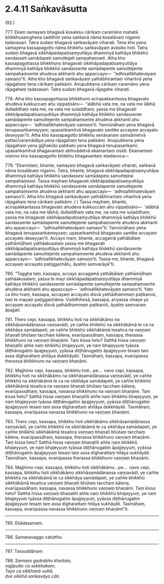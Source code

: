 

# 2.4.11 Saṅkavāsutta




(92.)

777\. Ekaṃ samayaṃ bhagavā kosalesu cārikaṃ caramāno mahatā bhikkhusaṃghena saddhiṃ yena saṅkavā nāma kosalānaṃ nigamo tadavasari. Tatra sudaṃ bhagavā saṅkavāyaṃ viharati. Tena kho pana samayena kassapagotto nāma bhikkhu saṅkavāyaṃ āvāsiko hoti. Tatra sudaṃ bhagavā sikkhāpadapaṭisaṃyuttāya dhammiyā kathāya bhikkhū sandasseti samādapeti samuttejeti sampahaṃseti. Atha kho kassapagottassa bhikkhuno bhagavati sikkhāpadapaṭisaṃyuttāya dhammiyā kathāya bhikkhū sandassente samādapente samuttejente sampahaṃsente ahudeva akkhanti ahu appaccayo—  “adhisallikhatevāyaṃ samaṇo”ti. Atha kho bhagavā saṅkavāyaṃ yathābhirantaṃ viharitvā yena rājagahaṃ tena cārikaṃ pakkāmi. Anupubbena cārikaṃ caramāno yena rājagahaṃ tadavasari. Tatra sudaṃ bhagavā rājagahe viharati.

778\. Atha kho kassapagottassa bhikkhuno acirapakkantassa bhagavato ahudeva kukkuccaṃ ahu vippaṭisāro—  “alābhā vata me, na vata me lābhā; dulladdhaṃ vata me, na vata me suladdhaṃ; yassa me bhagavati sikkhāpadapaṭisaṃyuttāya dhammiyā kathāya bhikkhū sandassente samādapente samuttejente sampahaṃsente ahudeva akkhanti ahu appaccayo—  ‘adhisallikhatevāyaṃ samaṇo’ti. Yannūnāhaṃ yena bhagavā tenupasaṅkameyyaṃ; upasaṅkamitvā bhagavato santike accayaṃ accayato deseyyan”ti. Atha kho kassapagotto bhikkhu senāsanaṃ saṃsāmetvā pattacīvaramādāya yena rājagahaṃ tena pakkāmi. Anupubbena yena rājagahaṃ yena gijjhakūṭo pabbato yena bhagavā tenupasaṅkami; upasaṅkamitvā bhagavantaṃ abhivādetvā ekamantaṃ nisīdi. Ekamantaṃ nisinno kho kassapagotto bhikkhu bhagavantaṃ etadavoca—

779\. “Ekamidaṃ, bhante, samayaṃ bhagavā saṅkavāyaṃ viharati, saṅkavā nāma kosalānaṃ nigamo. Tatra, bhante, bhagavā sikkhāpadapaṭisaṃyuttāya dhammiyā kathāya bhikkhū sandassesi samādapesi samuttejesi sampahaṃsesi. Tassa mayhaṃ bhagavati sikkhāpadapaṭisaṃyuttāya dhammiyā kathāya bhikkhū sandassente samādapente samuttejente sampahaṃsente ahudeva akkhanti ahu appaccayo—  ‘adhisallikhatevāyaṃ samaṇo’ti. Atha kho bhagavā saṅkavāyaṃ yathābhirantaṃ viharitvā yena rājagahaṃ tena cārikaṃ pakkāmi. ( ) Tassa mayhaṃ, bhante, acirapakkantassa bhagavato ahudeva kukkuccaṃ ahu vippaṭisāro—  ‘alābhā vata me, na vata me lābhā; dulladdhaṃ vata me, na vata me suladdhaṃ; yassa me bhagavati sikkhāpadapaṭisaṃyuttāya dhammiyā kathāya bhikkhū sandassente samādapente samuttejente sampahaṃsente ahudeva akkhanti ahu appaccayo—  “adhisallikhatevāyaṃ samaṇo”ti. Yannūnāhaṃ yena bhagavā tenupasaṅkameyyaṃ; upasaṅkamitvā bhagavato santike accayaṃ accayato deseyyan’ti. Accayo maṃ, bhante, accagamā yathābālaṃ yathāmūḷhaṃ yathāakusalaṃ yassa me bhagavati sikkhāpadapaṭisaṃyuttāya dhammiyā kathāya bhikkhū sandassente samādapente samuttejente sampahaṃsente ahudeva akkhanti ahu appaccayo—  ‘adhisallikhatevāyaṃ samaṇo’ti. Tassa me, bhante, bhagavā accayaṃ accayato paṭiggaṇhātu, āyatiṃ saṃvarāyā”ti.

780\. “Taggha taṃ, kassapa, accayo accagamā yathābālaṃ yathāmūḷhaṃ yathāakusalaṃ, yassa te mayi sikkhāpadapaṭisaṃyuttāya dhammiyā kathāya bhikkhū sandassente samādapente samuttejente sampahaṃsente ahudeva akkhanti ahu appaccayo—  ‘adhisallikhatevāyaṃ samaṇo’ti. Yato ca kho tvaṃ, kassapa, accayaṃ accayato disvā yathādhammaṃ paṭikarosi, taṃ te mayaṃ paṭiggaṇhāma. Vuddhihesā, kassapa, ariyassa vinaye yo accayaṃ accayato disvā yathādhammaṃ paṭikaroti, āyatiṃ saṃvaraṃ āpajjati.

781\. Thero cepi, kassapa, bhikkhu hoti na sikkhākāmo na sikkhāsamādānassa vaṇṇavādī, ye caññe bhikkhū na sikkhākāmā te ca na sikkhāya samādapeti, ye caññe bhikkhū sikkhākāmā tesañca na vaṇṇaṃ bhaṇati bhūtaṃ tacchaṃ kālena, evarūpassāhaṃ, kassapa, therassa bhikkhuno na vaṇṇaṃ bhaṇāmi. Taṃ kissa hetu? Satthā hissa vaṇṇaṃ bhaṇatīti aññe naṃ bhikkhū bhajeyyuṃ, ye naṃ bhajeyyuṃ tyāssa diṭṭhānugatiṃ āpajjeyyuṃ, yyāssa diṭṭhānugatiṃ āpajjeyyuṃ tesaṃ taṃ assa dīgharattaṃ ahitāya dukkhāyāti. Tasmāhaṃ, kassapa, evarūpassa therassa bhikkhuno na vaṇṇaṃ bhaṇāmi.

782\. Majjhimo cepi, kassapa, bhikkhu hoti…pe…  navo cepi, kassapa, bhikkhu hoti na sikkhākāmo na sikkhāsamādānassa vaṇṇavādī, ye caññe bhikkhū na sikkhākāmā te ca na sikkhāya samādapeti, ye caññe bhikkhū sikkhākāmā tesañca na vaṇṇaṃ bhaṇati bhūtaṃ tacchaṃ kālena, evarūpassāhaṃ, kassapa, navassa bhikkhuno na vaṇṇaṃ bhaṇāmi. Taṃ kissa hetu? Satthā hissa vaṇṇaṃ bhaṇatīti aññe naṃ bhikkhū bhajeyyuṃ, ye naṃ bhajeyyuṃ tyāssa diṭṭhānugatiṃ āpajjeyyuṃ, yyāssa diṭṭhānugatiṃ āpajjeyyuṃ tesaṃ taṃ assa dīgharattaṃ ahitāya dukkhāyāti. Tasmāhaṃ, kassapa, evarūpassa navassa bhikkhuno na vaṇṇaṃ bhaṇāmi.

783\. Thero cepi, kassapa, bhikkhu hoti sikkhākāmo sikkhāsamādānassa vaṇṇavādī, ye caññe bhikkhū na sikkhākāmā te ca sikkhāya samādapeti, ye caññe bhikkhū sikkhākāmā tesañca vaṇṇaṃ bhaṇati bhūtaṃ tacchaṃ kālena, evarūpassāhaṃ, kassapa, therassa bhikkhuno vaṇṇaṃ bhaṇāmi. Taṃ kissa hetu? Satthā hissa vaṇṇaṃ bhaṇatīti aññe naṃ bhikkhū bhajeyyuṃ, ye naṃ bhajeyyuṃ tyāssa diṭṭhānugatiṃ āpajjeyyuṃ, yyāssa diṭṭhānugatiṃ āpajjeyyuṃ tesaṃ taṃ assa dīgharattaṃ hitāya sukhāyāti. Tasmāhaṃ, kassapa, evarūpassa therassa bhikkhuno vaṇṇaṃ bhaṇāmi.

784\. Majjhimo cepi, kassapa, bhikkhu hoti sikkhākāmo…pe…  navo cepi, kassapa, bhikkhu hoti sikkhākāmo sikkhāsamādānassa vaṇṇavādī, ye caññe bhikkhū na sikkhākāmā te ca sikkhāya samādapeti, ye caññe bhikkhū sikkhākāmā tesañca vaṇṇaṃ bhaṇati bhūtaṃ tacchaṃ kālena, evarūpassāhaṃ, kassapa, navassa bhikkhuno vaṇṇaṃ bhaṇāmi. Taṃ kissa hetu? Satthā hissa vaṇṇaṃ bhaṇatīti aññe naṃ bhikkhū bhajeyyuṃ, ye naṃ bhajeyyuṃ tyāssa diṭṭhānugatiṃ āpajjeyyuṃ, yyāssa diṭṭhānugatiṃ āpajjeyyuṃ tesaṃ taṃ assa dīgharattaṃ hitāya sukhāyāti. Tasmāhaṃ, kassapa, evarūpassa navassa bhikkhuno vaṇṇaṃ bhaṇāmī”ti.

---

785\. Ekādasamaṃ.



---

786\. Samaṇavaggo catuttho.



---

787\. Tassuddānaṃ



788\. _Samaṇo gadrabho khettaṃ,_  
_vajjiputto ca sekkhakaṃ;_  
_Tayo ca sikkhanā vuttā,_  
_dve sikkhā saṅkavāya cāti._  




